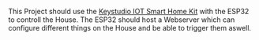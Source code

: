 This Project should use the [Keystudio IOT Smart Home Kit](https://www.keyestudio.com/products/keyestudio-esp32-smart-home-kit-for-esp32-diy-starter-kit-edu) with the ESP32 to controll the House.
The ESP32 should host a Webserver which can configure different things on the House and be able to trigger them aswell.
